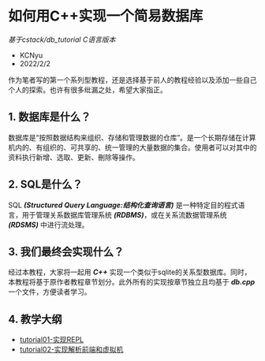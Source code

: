 # 如何用C++实现一个简易数据库
*基于cstack/db_tutorial C语言版本*
* KCNyu
* 2022/2/2

作为笔者写的第一个系列型教程，还是选择基于前人的教程经验以及添加一些自己个人的探索。也许有很多纰漏之处，希望大家指正。

## 1. 数据库是什么？
数据库是“按照数据结构来组织、存储和管理数据的仓库”。是一个长期存储在计算机内的、有组织的、可共享的、统一管理的大量数据的集合。使用者可以对其中的资料执行新增、选取、更新、刪除等操作。

## 2. SQL是什么？
SQL ***(Structured Query Language:结构化查询语言)*** 是一种特定目的程式语言，用于管理关系数据库管理系统 ***(RDBMS)***，或在关系流数据管理系统 ***(RDSMS)*** 中进行流处理。

## 3. 我们最终会实现什么？
经过本教程，大家将一起用 ***C++*** 实现一个类似于sqlite的关系型数据库。同时，本教程将基于原作者教程章节划分。此外所有的实现按章节独立且均基于 ***db.cpp*** 一个文件，方便读者学习。

## 4. 教学大纲
* [tutorial01-实现REPL](./tutorial01/README.md)
* [tutorial02-实现解析前端和虚拟机](./tutorial02/README.md)
